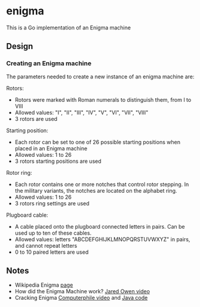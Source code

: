 # enigma

This is a Go implementation of an Enigma machine

## Design

### Creating an Enigma machine

The parameters needed to create a new instance of an enigma machine are:

Rotors:

- Rotors were marked with Roman numerals to distinguish them, from I to VIII
- Allowed values: "I", "II", "III", "IV", "V", "VI", "VII", "VIII"
- 3 rotors are used

Starting position:

- Each rotor can be set to one of 26 possible starting positions when placed in an Enigma machine
- Allowed values: 1 to 26
- 3 rotors starting positions are used

Rotor ring:

- Each rotor contains one or more notches that control rotor stepping. In the military variants, the notches are located
  on the alphabet ring.
- Allowed values: 1 to 26
- 3 rotors ring settings are used

Plugboard cable:

- A cable placed onto the plugboard connected letters in pairs. Can be used up to ten of these cables.
- Allowed values: letters "ABCDEFGHIJKLMNOPQRSTUVWXYZ" in pairs, and cannot repeat letters
- 0 to 10 paired letters are used

## Notes

- Wikipedia Enigma [page](https://en.wikipedia.org/wiki/Enigma_machine)
- How did the Enigma Machine work? [Jared Owen video](https://www.youtube.com/watch?v=ybkkiGtJmkM)
- Cracking Enigma [Computerphile video](https://www.youtube.com/watch?v=RzWB5jL5RX0)
  and [Java code](https://github.com/mikepound/enigma)

